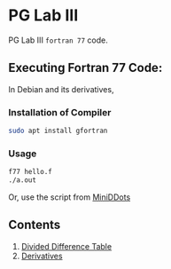 # PG Lab III
PG Lab III `fortran 77` code.

## Executing Fortran 77 Code:
In Debian and its derivatives,
### Installation of Compiler
```bash
sudo apt install gfortran
```
### Usage
```bash
f77 hello.f
./a.out
```

Or, use the script from [MiniDDots](https://github.com/sahashirshendu/miniddots)

## Contents
1. [Divided Difference Table](./div.f)
1. [Derivatives](./der.f)
